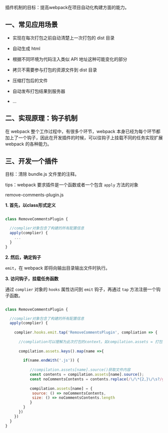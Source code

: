 
插件机制的目标：提高webpack在项目自动化构建方面的能力。


## 一、常见应用场景

- 实现在每次打包之前自动清楚上一次打包的 dist 目录

- 自动生成 html

- 根据不同环境为代码注入类似 API 地址这种可能变化的部分

- 拷贝不需要参与打包的资源文件到 dist 目录

- 压缩打包后的文件

- 自动发布打包结果到服务器

- ...


## 二、实现原理：钩子机制

在 webpack 整个工作过程中，有很多个环节，webpack 本身已经为每个环节都加上了一个钩子，因此在开发插件的时候，可以往钩子上挂载不同的任务实现扩展 webpack 的各种能力。



## 三、开发一个插件

目标：清除 bundle.js 文件里的注释。

tips：webpack 要求插件是一个函数或者一个包含 `apply` 方法的对象


remove-comments-plugin.js

**1. 首先，以class形式定义**

```javascript

class RemoveCommentsPlugin {

  //complier对象包含了构建的所有配置信息
  apply(complier) {
    ...
  }
}

```

**2. 然后，确定钩子**


`emit`，在 webpack 即将向输出目录输出文件时执行。


**3. 访问钩子，挂载任务函数**

通过 `complier` 对象的 `hooks` 属性访问到 `emit` 钩子，再通过 `tap` 方法注册一个钩子函数。

```javascript

class RemoveCommentsPlugin {

  //complier对象包含了构建的所有配置信息
  apply(complier) {
  
    complier.hooks.emit.tap('RemoveCommentsPlugin', compliation => {
      
      //compliation可以理解为此次打包的context。如compilation.assets = 打包文件列表，如index.html bundle.js...
      
      compilation.assets.keys().map(name =>{
      
        if(name.endWith('.js')) {
        
           //compilation.assets[name].source()获取文件内容
           const contents = compilation.assets[name].source();
           const noCommentsContents = contents.replace(/\/\*{2,}\/\s?/g, "");
           
           compilation.assets[name] = {
            source: () => noCommentsContents,
            size: () => noCommentsContents.length
           }
        }
      })
    })
  }
}

```
